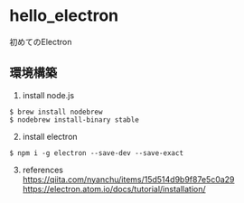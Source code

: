hello_electron
==

初めてのElectron

環境構築
--
1. install node.js
```
$ brew install nodebrew
$ nodebrew install-binary stable
```
2. install electron
```
$ npm i -g electron --save-dev --save-exact
```
3. references  
https://qiita.com/nyanchu/items/15d514d9b9f87e5c0a29
https://electron.atom.io/docs/tutorial/installation/

